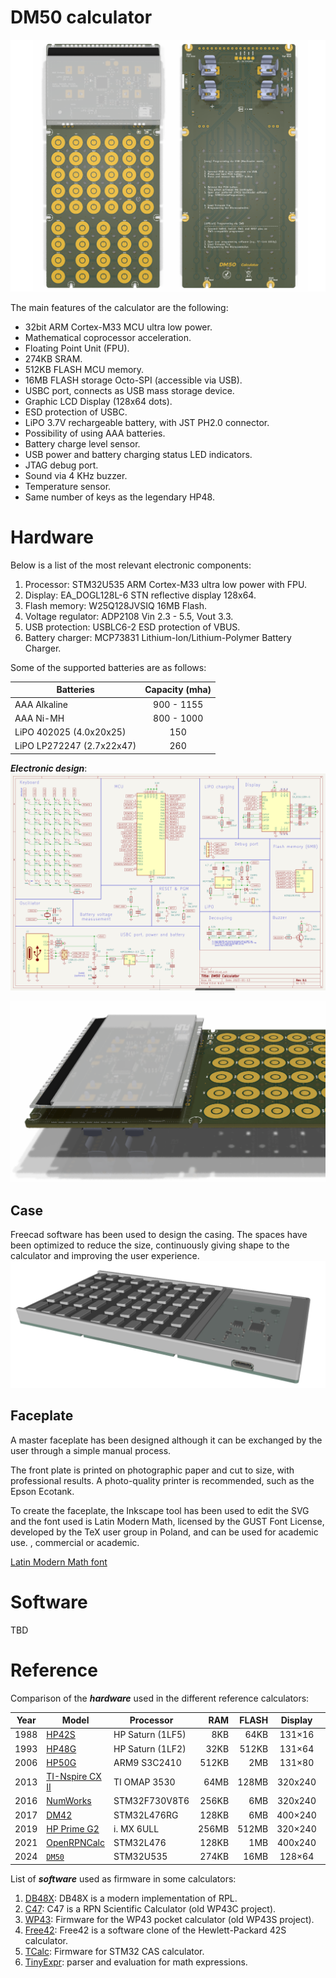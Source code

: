 # DM50 calculator

![DM50 PCB](docs/img/DM50_PCB.png "DM50 PCB")

The main features of the calculator are the following:

 - 32bit ARM Cortex-M33 MCU ultra low power.
 - Mathematical coprocessor acceleration.
 - Floating Point Unit (FPU).
 - 274KB SRAM.
 - 512KB FLASH MCU memory.
 - 16MB FLASH storage Octo-SPI (accessible via USB).
 - USBC port, connects as USB mass storage device.
 - Graphic LCD Display (128x64 dots).
 - ESD protection of USBC.
 - LiPO 3.7V rechargeable battery, with JST PH2.0 connector.
 - Possibility of using AAA batteries.
 - Battery charge level sensor.
 - USB power and battery charging status LED indicators.
 - JTAG debug port.
 - Sound via 4 KHz buzzer.
 - Temperature sensor.
 - Same number of keys as the legendary HP48.

# Hardware
Below is a list of the most relevant electronic components:

1. Processor: STM32U535 ARM Cortex-M33 ultra low power with FPU.
2. Display: EA_DOGL128L-6 STN reflective display 128x64.
3. Flash memory: W25Q128JVSIQ 16MB Flash.
4. Voltage regulator: ADP2108 Vin 2.3 - 5.5, Vout 3.3.
5. USB protection: USBLC6-2 ESD protection of VBUS.
6. Battery charger: MCP73831 Lithium-Ion/Lithium-Polymer Battery Charger.

Some of the supported batteries are as follows:

| Batteries | Capacity (mha) |
| --- | :---: |
| AAA Alkaline | 900 - 1155 |
| AAA Ni-MH | 800 - 1000 |
| LiPO 402025 (4.0x20x25) | 150 |
| LiPO LP272247 (2.7x22x47) | 260 |

***Electronic design***:
![New Sch](docs/img/SCH.png "New Schema")

![PCB front](docs/img/PCB_3D.png "PCB front")

## Case
Freecad software has been used to design the casing.
The spaces have been optimized to reduce the size, continuously giving shape to the calculator and improving the user experience.
![CASE](docs/img/case.png "CASE")

## Faceplate
A master faceplate has been designed although it can be exchanged by the user through a simple manual process.

The front plate is printed on photographic paper and cut to size, with professional results. A photo-quality printer is recommended, such as the Epson Ecotank.

To create the faceplate, the Inkscape tool has been used to edit the SVG and the font used is Latin Modern Math, licensed by the GUST Font License, developed by the TeX user group in Poland, and can be used for academic use. , commercial or academic.

[Latin Modern Math font](https://www.gust.org.pl/projects/e-foundry/latin-modern "Latin Modern Math font")

# Software
TBD

# Reference
Comparison of the ***hardware*** used in the different reference calculators:
 
| Year | Model | Processor | RAM | FLASH | Display | MIPS |
| :-: | - | - | -: | -: | :-: | -: |
| 1988 | [HP42S](https://en.wikipedia.org/wiki/HP-42S) | HP Saturn (1LF5) | 8KB | 64KB | 131×16 | 0.5 |
| 1993 | [HP48G](https://en.wikipedia.org/wiki/HP_48_series) | HP Saturn (1LF2) | 32KB | 512KB | 131×64 | 0.5 |
| 2006 | [HP50G](https://en.wikipedia.org/wiki/HP_49/50_series) | ARM9 S3C2410 | 512KB | 2MB | 131×80 | 75 |
| 2013 | [TI-Nspire CX II](https://en.wikipedia.org/wiki/TI-Nspire_series#TI-Nspire_CX_II_and_TI-Nspire_CX_II_CAS) | TI OMAP 3530 | 64MB | 128MB | 320x240 | 792 |
| 2016 | [NumWorks](https://www.numworks.com/resources/engineering/hardware/) | STM32F730V8T6 | 256KB | 6MB | 320x240 | 432 |
| 2017 | [DM42](https://www.swissmicros.com/product/dm42) | STM32L476RG | 128KB | 6MB | 400×240 |  100 |
| 2019 | [HP Prime G2](https://en.wikipedia.org/wiki/HP_Prime) | i. MX 6ULL | 256MB | 512MB | 320×240 | 1710 |
| 2021 | [OpenRPNCalc](https://github.com/apoluekt/OpenRPNCalc) | STM32L476 | 128KB | 1MB | 400x240 | 100 |
| 2024 | [`DM50`](https://github.com/xavierbasc/dm50-calculator) | STM32U535 | 274KB | 16MB | 128×64 | 240 |

List of ***software*** used as firmware in some calculators:

1. [DB48X](https://47calc.com/): DB48X is a modern implementation of RPL.
2. [C47](https://47calc.com/): C47 is a RPN Scientific Calculator (old WP43C project).
3. [WP43](https://gitlab.com/rpncalculators/wp43): Firmware for the WP43 pocket calculator (old WP43S project).
4. [Free42](https://github.com/thomasokken/free42): Free42 is a software clone of the Hewlett-Packard 42S calculator.
5. [TCalc](https://github.com/tylertian123/TCalc): Firmware for STM32 CAS calculator.
6. [TinyExpr](https://github.com/codeplea/tinyexpr): parser and evaluation for math expressions.
